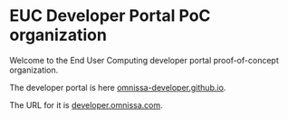 # EUC Developer Portal PoC organization
Welcome to the End User Computing developer portal proof-of-concept
organization.

The developer portal is here
[omnissa-developer.github.io](https://omnissa-developer.github.io/).

The URL for it is [developer.omnissa.com](https://developer.omnissa.com).
